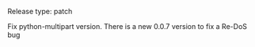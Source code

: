 Release type: patch

Fix python-multipart version. There is a new 0.0.7 version to fix a Re-DoS bug
